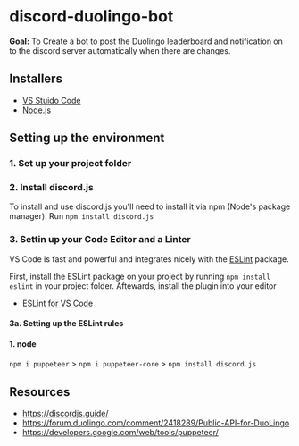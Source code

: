 # discord-duolingo-bot
**Goal:** To Create a bot to post the Duolingo leaderboard and notification on to the discord server automatically when there are changes.

## Installers
* [VS Stuido Code](https://code.visualstudio.com/)
* [Node.js](https://nodejs.org/en/)

## Setting up the environment
### 1. Set up your project folder
### 2. Install discord.js
To install and use discord.js you'll need to install it via npm (Node's package manager). Run `npm install discord.js`
### 3. Settin up your Code Editor and a Linter
VS Code is fast and powerful and integrates nicely with the [ESLint](https://www.npmjs.com/package/eslint) package. 

First, install the ESLint package on your project by running `npm install eslint` in your project folder. Aftewards, install the plugin into your editor
* [ESLint for VS Code](https://marketplace.visualstudio.com/items?itemName=dbaeumer.vscode-eslint)

#### 3a. Setting up the ESLint rules



#### 1. node
`npm i puppeteer` > `npm i puppeteer-core` > `npm install discord.js`





## Resources
* https://discordjs.guide/
* https://forum.duolingo.com/comment/2418289/Public-API-for-DuoLingo
* https://developers.google.com/web/tools/puppeteer/
